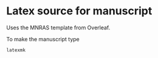 Latex source for manuscript
===========================

Uses the MNRAS template from Overleaf.

To make the manuscript type

```
latexmk
```

